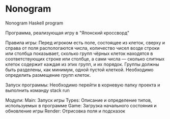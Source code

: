 # Nonogram
Nonogram Haskell program

Программа, реализующая игру в "Японский кроссворд"

Правила игры: 
  Перед игроком есть поле, состоящее из клеток, сверху и справа от поля распологаются числа, количество чисел возде строки или столбца показывает, сколько групп чёрных клеток находятся в соответствующих строке или столбце, а сами числа — сколько слитных клеток содержит каждая из этих групп, и их порядок. Группы должны быть разделены, как минимум, одной пустой клеткой. Необходимо определить размещение групп клеток.

Запуск программы: 
  Необходимо перейти в корневую папку проекта и выполнить команду stack run

Модули:
  Main:
    Запуск игры
  Types:
    Описание и определение типов, используемых в программе
  Game:
    Загрузка начального состояния и обновление игры
  Render:
    Отрисовка поля и подсказок
